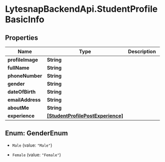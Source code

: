 # LytesnapBackendApi.StudentProfileBasicInfo

## Properties

Name | Type | Description | Notes
------------ | ------------- | ------------- | -------------
**profileImage** | **String** |  | 
**fullName** | **String** |  | 
**phoneNumber** | **String** |  | 
**gender** | **String** |  | [optional] 
**dateOfBirth** | **String** |  | 
**emailAddress** | **String** |  | 
**aboutMe** | **String** |  | [optional] 
**experience** | [**[StudentProfilePostExperience]**](StudentProfilePostExperience.md) |  | 



## Enum: GenderEnum


* `Male` (value: `"Male"`)

* `Female` (value: `"Female"`)




